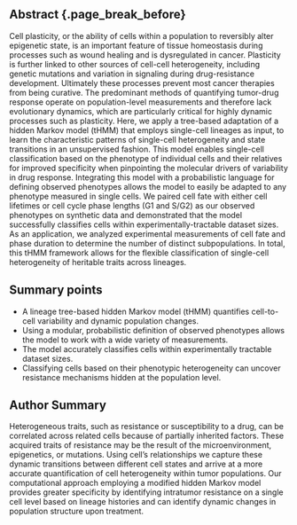 ## Abstract {.page_break_before}

Cell plasticity, or the ability of cells within a population to reversibly alter epigenetic state, is an important feature of tissue homeostasis during processes such as wound healing and is dysregulated in cancer. Plasticity is further linked to other sources of cell-cell heterogeneity, including genetic mutations and variation in signaling during drug-resistance development. Ultimately these processes prevent most cancer therapies from being curative. The predominant methods of quantifying tumor-drug response operate on population-level measurements and therefore lack evolutionary dynamics, which are particularly critical for highly dynamic processes such as plasticity. Here, we apply a tree-based adaptation of a hidden Markov model (tHMM) that employs single-cell lineages as input, to learn the characteristic patterns of single-cell heterogeneity and state transitions in an unsupervised fashion. This model enables single-cell classification based on the phenotype of individual cells and their relatives for improved specificity when pinpointing the molecular drivers of variability in drug response. Integrating this model with a probabilistic language for defining observed phenotypes allows the model to easily be adapted to any phenotype measured in single cells. We paired cell fate with either cell lifetimes or cell cycle phase lengths (G1 and S/G2) as our observed phenotypes on synthetic data and demonstrated that the model successfully classifies cells within experimentally-tractable dataset sizes. As an application, we analyzed experimental measurements of cell fate and phase duration to determine the number of distinct subpopulations. In total, this tHMM framework allows for the flexible classification of single-cell heterogeneity of heritable traits across lineages.

## Summary points

- A lineage tree-based hidden Markov model (tHMM) quantifies cell-to-cell variability and dynamic population changes.
- Using a modular, probabilistic definition of observed phenotypes allows the model to work with a wide variety of measurements.
- The model accurately classifies cells within experimentally tractable dataset sizes.
- Classifying cells based on their phenotypic heterogeneity can uncover resistance mechanisms hidden at the population level.

## Author Summary

Heterogeneous traits, such as resistance or susceptibility to a drug, can be correlated across related cells because of partially inherited factors. These acquired traits of resistance may be the result of the microenvironment, epigenetics, or mutations. Using cell’s relationships we capture these dynamic transitions between different cell states and arrive at a more accurate quantification of cell heterogeneity within tumor populations. Our computational approach employing a modified hidden Markov model provides greater specificity by identifying intratumor resistance on a single cell level based on lineage histories and can identify dynamic changes in population structure upon treatment.
